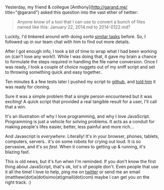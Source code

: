 <!--
{
  "title": "Quick Scripts, or why I love JavaScript"
}
-->


Yesterday, my friend & collegue [Anthony](http://garand.me/ title="@garand") asked this question into the vast ether of twitter:

<!-- https://twitter.com/garand/status/459011728856977408 -->
> Anyone know of a tool that I can use to convert a bunch of files named like this: January 22, 2014.md to 2014-0122.md?

Luckily, I'd tinkered around with doing _sorta_ [similar tasks](https://github.com/matthewsimo/sniff) before. So, I followed up in our team chat with him to find out more details.

After I got enough info, I took a bit of time to wrap what I had been working on (can't lose any work!). While I was doing that, it gave my brain a chance to formulate the steps required in handling the file name conversion. Once I was ready, I took a couple of choice nuggets out of my sniff script and set to throwing something quick and easy together..

Ten minutes & a few tests later I pushed my script to [github](https://github.com/matthewsimo/file-name-conversion), and [told him](https://twitter.com/matthewsimo/status/459034623662518272) it was ready for cloning. 

Sure it was a simple problem that a single person encountered but it was exciting! A quick script that provided a real tangible result for a user, I'll call that a win.

It's an illustration of why I love programming, and why I love JavaScript. Programming is just a vehicle for solving problems. It acts as a conduit for making people's lifes easier, better, less painful and more rich...

And Javascript is _everywhere_. Literally! It's in your browser, phones, tablets, computers, servers.. it's on some robots for crying out loud. It is so pervasive, and it's so _fast_. When it comes to getting up & running, it's blazing fast. 

This is old news, but it's fun when I'm reminded. If you don't know the first thing about JavaScript, that's ok, lot's of people don't. Even people that use it all the time! I love to help, ping me on [twitter](https://twitter.com/matthewsimo) or send me an email (matthew(dot)a(dot)simo(at)gmail(dot)com) maybe I can get you on the right track. :)


